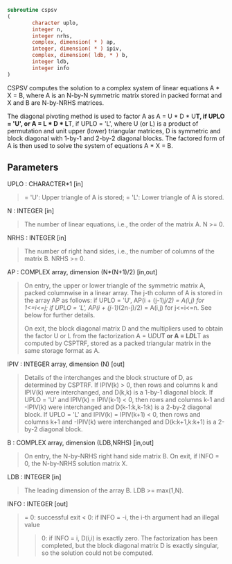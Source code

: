 ```fortran
subroutine cspsv
(
        character uplo,
        integer n,
        integer nrhs,
        complex, dimension( * ) ap,
        integer, dimension( * ) ipiv,
        complex, dimension( ldb, * ) b,
        integer ldb,
        integer info
)
```

CSPSV computes the solution to a complex system of linear equations
A * X = B,
where A is an N-by-N symmetric matrix stored in packed format and X
and B are N-by-NRHS matrices.

The diagonal pivoting method is used to factor A as
A = U * D * U**T,  if UPLO = 'U', or
A = L * D * L**T,  if UPLO = 'L',
where U (or L) is a product of permutation and unit upper (lower)
triangular matrices, D is symmetric and block diagonal with 1-by-1
and 2-by-2 diagonal blocks.  The factored form of A is then used to
solve the system of equations A * X = B.

## Parameters
UPLO : CHARACTER*1 [in]
> = 'U':  Upper triangle of A is stored;
> = 'L':  Lower triangle of A is stored.

N : INTEGER [in]
> The number of linear equations, i.e., the order of the
> matrix A.  N >= 0.

NRHS : INTEGER [in]
> The number of right hand sides, i.e., the number of columns
> of the matrix B.  NRHS >= 0.

AP : COMPLEX array, dimension (N*(N+1)/2) [in,out]
> On entry, the upper or lower triangle of the symmetric matrix
> A, packed columnwise in a linear array.  The j-th column of A
> is stored in the array AP as follows:
> if UPLO = 'U', AP(i + (j-1)*j/2) = A(i,j) for 1<=i<=j;
> if UPLO = 'L', AP(i + (j-1)*(2n-j)/2) = A(i,j) for j<=i<=n.
> See below for further details.
> 
> On exit, the block diagonal matrix D and the multipliers used
> to obtain the factor U or L from the factorization
> A = U*D*U**T or A = L*D*L**T as computed by CSPTRF, stored as
> a packed triangular matrix in the same storage format as A.

IPIV : INTEGER array, dimension (N) [out]
> Details of the interchanges and the block structure of D, as
> determined by CSPTRF.  If IPIV(k) > 0, then rows and columns
> k and IPIV(k) were interchanged, and D(k,k) is a 1-by-1
> diagonal block.  If UPLO = 'U' and IPIV(k) = IPIV(k-1) < 0,
> then rows and columns k-1 and -IPIV(k) were interchanged and
> D(k-1:k,k-1:k) is a 2-by-2 diagonal block.  If UPLO = 'L' and
> IPIV(k) = IPIV(k+1) < 0, then rows and columns k+1 and
> -IPIV(k) were interchanged and D(k:k+1,k:k+1) is a 2-by-2
> diagonal block.

B : COMPLEX array, dimension (LDB,NRHS) [in,out]
> On entry, the N-by-NRHS right hand side matrix B.
> On exit, if INFO = 0, the N-by-NRHS solution matrix X.

LDB : INTEGER [in]
> The leading dimension of the array B.  LDB >= max(1,N).

INFO : INTEGER [out]
> = 0:  successful exit
> < 0:  if INFO = -i, the i-th argument had an illegal value
> > 0:  if INFO = i, D(i,i) is exactly zero.  The factorization
> has been completed, but the block diagonal matrix D is
> exactly singular, so the solution could not be
> computed.
